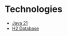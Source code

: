 # Technologies

* [Java 21](https://openjdk.java.net/projects/jdk/21/)
* [H2 Database](https://www.h2database.com/html/main.html)